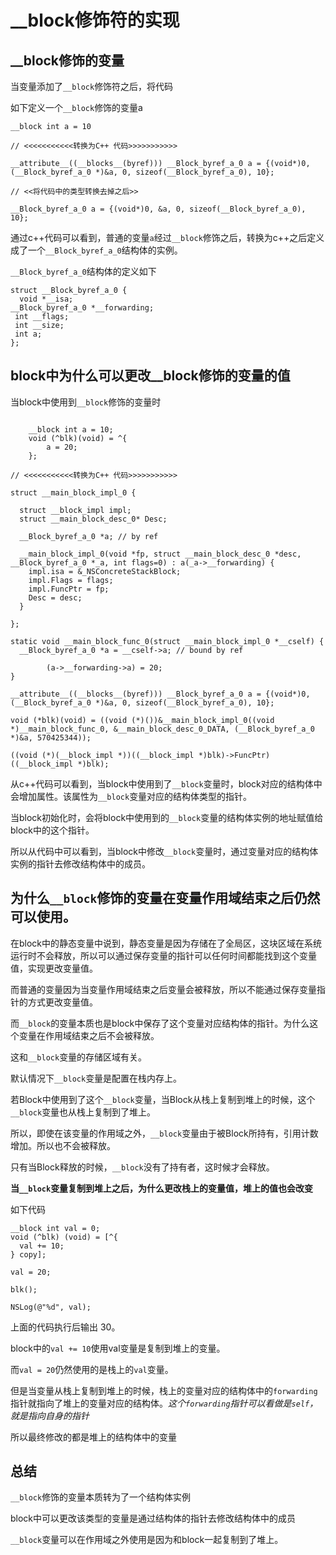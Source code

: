 # __block修饰符的实现

## __block修饰的变量

当变量添加了`__block`修饰符之后，将代码

如下定义一个`__block`修饰的变量a
```
__block int a = 10

// <<<<<<<<<<<转换为C++ 代码>>>>>>>>>>>

__attribute__((__blocks__(byref))) __Block_byref_a_0 a = {(void*)0,(__Block_byref_a_0 *)&a, 0, sizeof(__Block_byref_a_0), 10};

// <<将代码中的类型转换去掉之后>>

__Block_byref_a_0 a = {(void*)0, &a, 0, sizeof(__Block_byref_a_0), 10};
```

通过c++代码可以看到，普通的变量`a`经过`__block`修饰之后，转换为c++之后定义成了一个`__Block_byref_a_0`结构体的实例。

`__Block_byref_a_0`结构体的定义如下

```
struct __Block_byref_a_0 {
  void *__isa;
__Block_byref_a_0 *__forwarding;
 int __flags;
 int __size;
 int a;
};
```

## block中为什么可以更改__block修饰的变量的值

当block中使用到`__block`修饰的变量时

```

    __block int a = 10;
    void (^blk)(void) = ^{
        a = 20;
    };
    
// <<<<<<<<<<<转换为C++ 代码>>>>>>>>>>> 

struct __main_block_impl_0 {
  
  struct __block_impl impl;
  struct __main_block_desc_0* Desc;

  __Block_byref_a_0 *a; // by ref
    
  __main_block_impl_0(void *fp, struct __main_block_desc_0 *desc, __Block_byref_a_0 *_a, int flags=0) : a(_a->__forwarding) {
    impl.isa = &_NSConcreteStackBlock;
    impl.Flags = flags;
    impl.FuncPtr = fp;
    Desc = desc;
  }
    
};

static void __main_block_func_0(struct __main_block_impl_0 *__cself) {
  __Block_byref_a_0 *a = __cself->a; // bound by ref

        (a->__forwarding->a) = 20;
}

__attribute__((__blocks__(byref))) __Block_byref_a_0 a = {(void*)0,(__Block_byref_a_0 *)&a, 0, sizeof(__Block_byref_a_0), 10};

void (*blk)(void) = ((void (*)())&__main_block_impl_0((void *)__main_block_func_0, &__main_block_desc_0_DATA, (__Block_byref_a_0 *)&a, 570425344));

((void (*)(__block_impl *))((__block_impl *)blk)->FuncPtr)((__block_impl *)blk);

```

从c++代码可以看到，当block中使用到了`__block`变量时，block对应的结构体中会增加属性。该属性为`__block`变量对应的结构体类型的指针。

当block初始化时，会将block中使用到的`__block`变量的结构体实例的地址赋值给block中的这个指针。

所以从代码中可以看到，当block中修改`__block`变量时，通过变量对应的结构体实例的指针去修改结构体中的成员。

## 为什么`__block`修饰的变量在变量作用域结束之后仍然可以使用。

在block中的静态变量中说到，静态变量是因为存储在了全局区，这块区域在系统运行时不会释放，所以可以通过保存变量的指针可以任何时间都能找到这个变量值，实现更改变量值。

而普通的变量因为当变量作用域结束之后变量会被释放，所以不能通过保存变量指针的方式更改变量值。

而`__block`的变量本质也是block中保存了这个变量对应结构体的指针。为什么这个变量在作用域结束之后不会被释放。

这和`__block`变量的存储区域有关。

默认情况下`__block`变量是配置在栈内存上。

若Block中使用到了这个`__block`变量，当Block从栈上复制到堆上的时候，这个`__block`变量也从栈上复制到了堆上。

所以，即使在该变量的作用域之外，`__block`变量由于被Block所持有，引用计数增加。所以也不会被释放。

只有当Block释放的时候，`__block`没有了持有者，这时候才会释放。

**当`__block`变量复制到堆上之后，为什么更改栈上的变量值，堆上的值也会改变**

如下代码
```
__block int val = 0;
void (^blk) (void) = [^{
  val += 10;
} copy];

val = 20;

blk();

NSLog(@"%d", val);
```

上面的代码执行后输出 30。

block中的`val += 10`使用val变量是复制到堆上的变量。

而`val = 20`仍然使用的是栈上的`val`变量。

但是当变量从栈上复制到堆上的时候，栈上的变量对应的结构体中的`forwarding`指针就指向了堆上的变量对应的结构体。*这个`forwarding`指针可以看做是`self`，就是指向自身的指针*

所以最终修改的都是堆上的结构体中的变量

## 总结

`__block`修饰的变量本质转为了一个结构体实例

block中可以更改该类型的变量是通过结构体的指针去修改结构体中的成员

`__block`变量可以在作用域之外使用是因为和block一起复制到了堆上。
